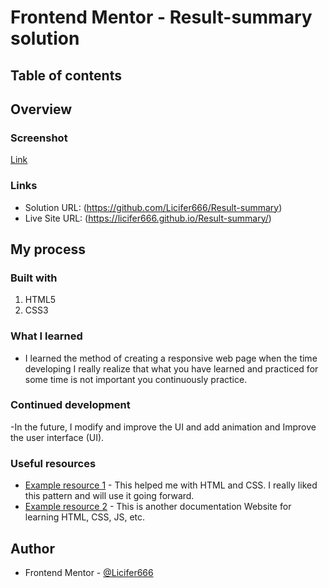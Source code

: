 # Frontend Mentor - Result-summary  solution

## Table of contents

## Overview

### Screenshot

[Link](Screenshot/Desktop_size.png)


### Links

- Solution URL: (https://github.com/Licifer666/Result-summary)
- Live Site URL: (https://licifer666.github.io/Result-summary/)

## My process

### Built with

1. HTML5
2. CSS3

### What I learned

- I learned  the method of creating a responsive web page when the time developing I really realize that what you have learned and practiced for some time is not important you continuously practice.

### Continued development

-In the future, I modify and improve the UI and add animation and Improve the user interface (UI).

### Useful resources

- [Example resource 1](https://www.w3schools.com/) - This helped me with HTML and CSS. I really liked this pattern and will use it going forward.
- [Example resource 2](https://developer.mozilla.org/en-US/ ) - This is another documentation Website for learning HTML, CSS, JS, etc. 

## Author

- Frontend Mentor - [@Licifer666](https://www.frontendmentor.io/profile/Licifer666)

